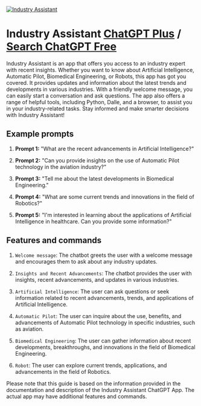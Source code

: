
[![Industry Assistant](https://files.oaiusercontent.com/file-fZ47StUE9PJrOhKiCxloj9O4?se=2123-10-18T06%3A10%3A14Z&sp=r&sv=2021-08-06&sr=b&rscc=max-age%3D31536000%2C%20immutable&rscd=attachment%3B%20filename%3D%25E5%2588%2586%25E9%25A1%25B51.png&sig=g79LxHxn%2BgeOTStxwUALrCCDJXFYRwBNVJybp0GamKw%3D)](https://chat.openai.com/g/g-zCxPjaKKU-industry-assistant)

# Industry Assistant [ChatGPT Plus](https://chat.openai.com/g/g-zCxPjaKKU-industry-assistant) / [Search ChatGPT Free](https://gptcall.net/index.html#/?search=Industry%20Assistant)

Industry Assistant is an app that offers you access to an industry expert with recent insights. Whether you want to know about Artificial Intelligence, Automatic Pilot, Biomedical Engineering, or Robots, this app has got you covered. It provides updates and information about the latest trends and developments in various industries. With a friendly welcome message, you can easily start a conversation and ask questions. The app also offers a range of helpful tools, including Python, Dalle, and a browser, to assist you in your industry-related tasks. Stay informed and make smarter decisions with Industry Assistant!

## Example prompts

1. **Prompt 1:** "What are the recent advancements in Artificial Intelligence?"

2. **Prompt 2:** "Can you provide insights on the use of Automatic Pilot technology in the aviation industry?"

3. **Prompt 3:** "Tell me about the latest developments in Biomedical Engineering."

4. **Prompt 4:** "What are some current trends and innovations in the field of Robotics?"

5. **Prompt 5:** "I'm interested in learning about the applications of Artificial Intelligence in healthcare. Can you provide some information?"

## Features and commands

1. `Welcome message`: The chatbot greets the user with a welcome message and encourages them to ask about any industry updates.

2. `Insights and Recent Advancements`: The chatbot provides the user with insights, recent advancements, and updates in various industries.

3. `Artificial Intelligence`: The user can ask questions or seek information related to recent advancements, trends, and applications of Artificial Intelligence.

4. `Automatic Pilot`: The user can inquire about the use, benefits, and advancements of Automatic Pilot technology in specific industries, such as aviation.

5. `Biomedical Engineering`: The user can gather information about recent developments, breakthroughs, and innovations in the field of Biomedical Engineering.

6. `Robot`: The user can explore current trends, applications, and advancements in the field of Robotics.

Please note that this guide is based on the information provided in the documentation and description of the Industry Assistant ChatGPT App. The actual app may have additional features and commands.


